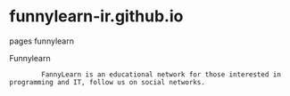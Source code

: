 # funnylearn-ir.github.io
pages funnylearn

Funnylearn
      
            FannyLearn is an educational network for those interested in programming and IT, follow us on social networks. 
       
